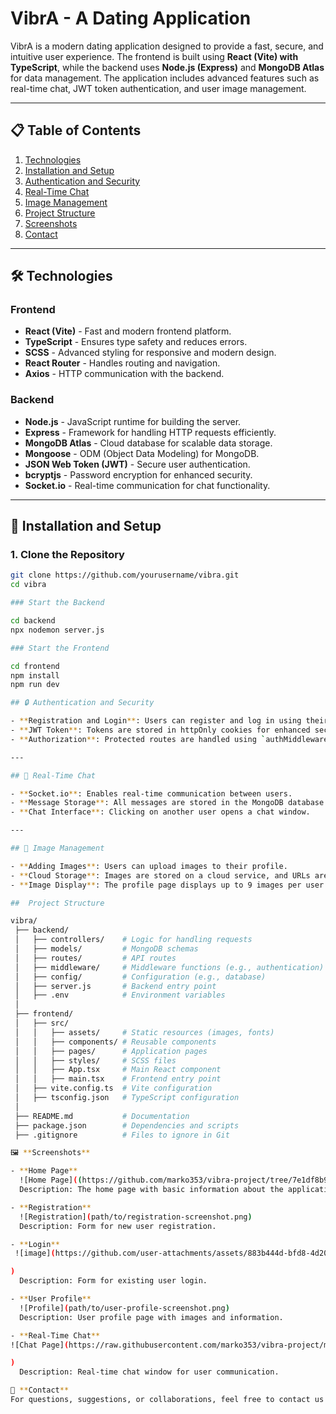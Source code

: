 # VibrA - A Dating Application

VibrA is a modern dating application designed to provide a fast, secure, and intuitive user experience. The frontend is built using **React (Vite) with TypeScript**, while the backend uses **Node.js (Express)** and **MongoDB Atlas** for data management. The application includes advanced features such as real-time chat, JWT token authentication, and user image management.

---

## 📋 Table of Contents
1. [Technologies](#-technologies)
2. [Installation and Setup](#-installation-and-setup)
3. [Authentication and Security](#-authentication-and-security)
4. [Real-Time Chat](#-real-time-chat)
5. [Image Management](#-image-management)
6. [Project Structure](#-project-structure)
7. [Screenshots](#-screenshots)
8. [Contact](#-contact)

---

## 🛠️ Technologies

### Frontend
- **React (Vite)** - Fast and modern frontend platform.
- **TypeScript** - Ensures type safety and reduces errors.
- **SCSS** - Advanced styling for responsive and modern design.
- **React Router** - Handles routing and navigation.
- **Axios** - HTTP communication with the backend.

### Backend
- **Node.js** - JavaScript runtime for building the server.
- **Express** - Framework for handling HTTP requests efficiently.
- **MongoDB Atlas** - Cloud database for scalable data storage.
- **Mongoose** - ODM (Object Data Modeling) for MongoDB.
- **JSON Web Token (JWT)** - Secure user authentication.
- **bcryptjs** - Password encryption for enhanced security.
- **Socket.io** - Real-time communication for chat functionality.

---

## 🚀 Installation and Setup

### 1. Clone the Repository
```bash
git clone https://github.com/yourusername/vibra.git
cd vibra

### Start the Backend

cd backend
npx nodemon server.js

### Start the Frontend

cd frontend
npm install
npm run dev

## 🔒 Authentication and Security

- **Registration and Login**: Users can register and log in using their email and password.
- **JWT Token**: Tokens are stored in httpOnly cookies for enhanced security.
- **Authorization**: Protected routes are handled using `authMiddleware`.

---

## 💬 Real-Time Chat

- **Socket.io**: Enables real-time communication between users.
- **Message Storage**: All messages are stored in the MongoDB database.
- **Chat Interface**: Clicking on another user opens a chat window.

---

## 📸 Image Management

- **Adding Images**: Users can upload images to their profile.
- **Cloud Storage**: Images are stored on a cloud service, and URLs are saved in the database.
- **Image Display**: The profile page displays up to 9 images per user.

##  Project Structure

vibra/
 ├── backend/
 │   ├── controllers/    # Logic for handling requests
 │   ├── models/         # MongoDB schemas
 │   ├── routes/         # API routes
 │   ├── middleware/     # Middleware functions (e.g., authentication)
 │   ├── config/         # Configuration (e.g., database)
 │   ├── server.js       # Backend entry point
 │   ├── .env            # Environment variables
 │
 ├── frontend/
 │   ├── src/
 │   │   ├── assets/     # Static resources (images, fonts)
 │   │   ├── components/ # Reusable components
 │   │   ├── pages/      # Application pages
 │   │   ├── styles/     # SCSS files
 │   │   ├── App.tsx     # Main React component
 │   │   ├── main.tsx    # Frontend entry point
 │   ├── vite.config.ts  # Vite configuration
 │   ├── tsconfig.json   # TypeScript configuration
 │
 ├── README.md           # Documentation
 ├── package.json        # Dependencies and scripts
 ├── .gitignore          # Files to ignore in Git

🖼️ **Screenshots**

- **Home Page**  
  ![Home Page]((https://github.com/marko353/vibra-project/tree/7e1df8b92b2e02b715a92d7109a8bfad193551d0/screenshots))  
  Description: The home page with basic information about the application.

- **Registration**  
  ![Registration](path/to/registration-screenshot.png)  
  Description: Form for new user registration.

- **Login**  
 ![image](https://github.com/user-attachments/assets/883b444d-bfd8-4d20-ad7d-4e814e943678)

)  
  Description: Form for existing user login.

- **User Profile**  
  ![Profile](path/to/user-profile-screenshot.png)  
  Description: User profile page with images and information.

- **Real-Time Chat**  
![Chat Page](https://raw.githubusercontent.com/marko353/vibra-project/main/screenshots/chatPage.png)

)  
  Description: Real-time chat window for user communication.

📩 **Contact**  
For questions, suggestions, or collaborations, feel free to contact us at [markostojanovic353@gmail.com].



